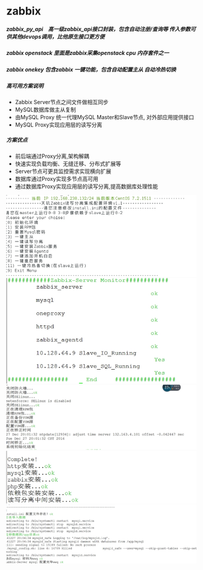 # zabbix
##### zabbix_py_api    高一级zabbix_api接口封装，包含自动注册/查询等 传入参数可供其他devops调用，比他原生接口更方便
##### zabbix openstack 里面是zabbix采集openstack cpu 内存套件之一
##### zabbix onekey  包含zabbix 一键功能，包含自动配置主从 自动冷热切换
##### 高可用方案说明

  -	Zabbix Server节点之间文件做相互同步
  -	MySQL数据库做主从复制
  -	由MySQL Proxy 统一代理MySQL Master和Slave节点, 对外部应用提供接口
  -	MySQL Proxy实现应用层的读写分离

##### 方案优点
  + 前后端通过Proxy分离,架构解耦
  + 快速实现负载均衡、无缝迁移、分布式扩展等
  + Server节点可更具监控需求实现横向扩展
  + 数据库通过Proxy实现多节点高可用
  + 通过数据库Proxy实现应用层的读写分离,提高数据库处理性能
  
  ![Zabbix 一键功能](./jpg/1.jpg)
  ![Zabbix 一键功能](./jpg/2.jpg)
  ![Zabbix 一键功能](./jpg/3.jpg)
  ![Zabbix 一键功能](./jpg/4.jpg)
  ![Zabbix 一键功能](./jpg/5.jpg)
